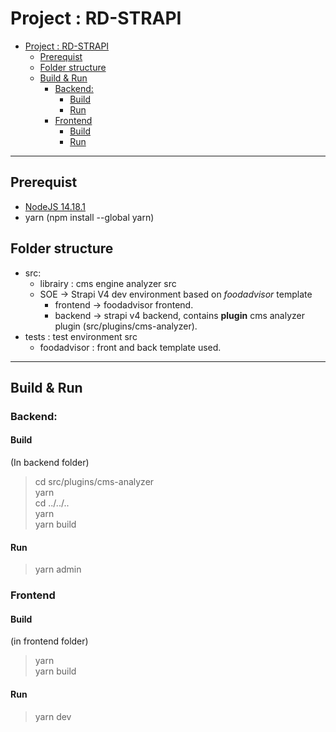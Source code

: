 # Project : RD-STRAPI  
- [Project : RD-STRAPI](#project--rd-strapi)
  - [Prerequist](#prerequist)
  - [Folder structure](#folder-structure)
  - [Build & Run](#build--run)
    - [Backend:](#backend)
      - [Build](#build)
      - [Run](#run)
    - [Frontend](#frontend)
      - [Build](#build-1)
      - [Run](#run-1)

___
## Prerequist  
- [NodeJS 14.18.1](https://nodejs.org/download/release/v14.18.1/])  
- yarn (npm install --global yarn)  

## Folder structure  

* src:
  * librairy : cms engine analyzer src
  * SOE -> Strapi V4 dev environment based on *foodadvisor* template
    * frontend -> foodadvisor frontend.
    * backend -> strapi v4 backend, contains **plugin** cms analyzer plugin (src/plugins/cms-analyzer).  
* tests : test environment src 
  * foodadvisor : front and back template used. 
___

## Build & Run

### Backend:
#### Build
(In backend folder)
> cd src/plugins/cms-analyzer  
> yarn  
> cd ../../..  
> yarn  
> yarn build

#### Run
> yarn admin

### Frontend
#### Build
(in frontend folder)
> yarn  
> yarn build

#### Run
> yarn dev

